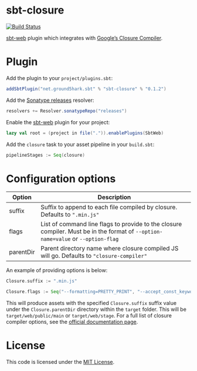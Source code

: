 sbt-closure
===========
[![Build Status](https://api.travis-ci.org/ground5hark/sbt-closure.png?branch=master)](https://travis-ci.org/ground5hark/sbt-closure)

[sbt-web] plugin which integrates with [Google’s Closure Compiler].

Plugin
======
Add the plugin to your `project/plugins.sbt`:
```scala
addSbtPlugin("net.ground5hark.sbt" % "sbt-closure" % "0.1.2")
```

Add the [Sonatype releases] resolver:
```scala
resolvers += Resolver.sonatypeRepo("releases")
```

Enable the [sbt-web] plugin for your project:
```scala
lazy val root = (project in file(".")).enablePlugins(SbtWeb)
```

Add the `closure` task to your asset pipeline in your `build.sbt`:
```scala
pipelineStages := Seq(closure)
```

Configuration options
=====================
Option              | Description
--------------------|------------
suffix              | Suffix to append to each file compiled by closure. Defaults to `".min.js"`
flags               | List of command line flags to provide to the closure compiler. Must be in the format of `--option-name=value` or `--option-flag`
parentDir           | Parent directory name where closure compiled JS will go. Defaults to `"closure-compiler"`

An example of providing options is below:

```scala
Closure.suffix := ".min.js"

Closure.flags := Seq("--formatting=PRETTY_PRINT", "--accept_const_keyword")
```

This will produce assets with the specified `Closure.suffix` suffix value under the `Closure.parentDir` directory within
the `target` folder. This will be `target/web/public/main` or `target/web/stage`. For a full list of closure compiler
options, see the [official documentation page].

License
=======
This code is licensed under the [MIT License].

[sbt-web]:https://github.com/sbt/sbt-web
[official documentation page]:https://developers.google.com/closure/compiler/docs/gettingstarted_app
[Google’s Closure Compiler]:https://developers.google.com/closure/compiler/
[MIT License]:http://opensource.org/licenses/MIT
[Sonatype releases]:https://oss.sonatype.org/content/repositories/releases/
